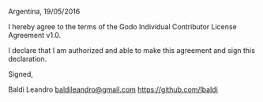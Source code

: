 Argentina, 19/05/2016

I hereby agree to the terms of the Godo Individual Contributor License
Agreement v1.0.

I declare that I am authorized and able to make this agreement and sign this
declaration.

Signed,

Baldi Leandro baldileandro@gmail.com https://github.com/lbaldi
